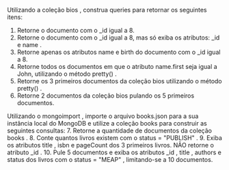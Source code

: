 Utilizando a coleção bios , construa queries para retornar os seguintes itens:
1. Retorne o documento com o _id igual a 8.
2. Retorne o documento com o _id igual a 8, mas só exiba os atributos: _id e name .
3. Retorne apenas os atributos name e birth do documento com o _id igual a 8.
4. Retorne todos os documentos em que o atributo name.first seja igual a John, utilizando o método pretty() .
5. Retorne os 3 primeiros documentos da coleção bios utilizando o método pretty() .
6. Retorne 2 documentos da coleção bios pulando os 5 primeiros documentos.

Utilizando o mongoimport , importe o arquivo books.json para a sua instância local do MongoDB e utilize a coleção books para construir as seguintes consultas:
7. Retorne a quantidade de documentos da coleção books .
8. Conte quantos livros existem com o status = "PUBLISH" .
9. Exiba os atributos title , isbn e pageCount dos 3 primeiros livros. NÃO retorne o atributo _id .
10. Pule 5 documentos e exiba os atributos _id , title , authors e status dos livros com o status = "MEAP" , limitando-se a 10 documentos.
